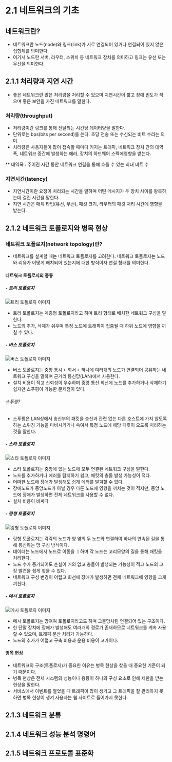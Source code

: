 # 2.1 네트워크의 기초
## 네트워크란?
- 네트워크란 노드(node)와 링크(link)가 서로 연결되어 있거나 연결되어 있지 않은 집합체를 의미한다. 
- 여기서 노드란 서버, 라우터, 스위치 등 네트워크 장치를 의미하고 링크는 유선 또는 무선을 의미한다. 

## 2.1.1 처리량과 지연 시간 
- 좋은 네트워크란 많은 처리량을 처리할 수 있으며 지연시간이 짧고 장애 빈도가 적으며 좋은 보안을 가진 네트워크를 말한다. 

### 처리량(throughput)
- 처리량이란 링크를 통해 전달되는 시간당 데이터양을 말한다. 
- 단위로는 bps(bits per second)를 쓴다. 초당 전송 또는 수신되는 비트 수라는 의미.
- 처리량은 사용자들이 많이 접속할 때마다 커지는 트래픽, 네트워크 장치 간의 대역폭, 네트워크 중간에 발생하는 에러, 장치의 하드웨어 스펙에영향을 받는다. 

** 대역폭 : 주어진 시간 동안 네트워크 연결을 통해 흐를 수 있는 최대 비트 수

### 지연시간(latency)
- 지연시간이란 요청이 처리되는 시간을 말하며 어떤 메시지가 두 장치 사이를 왕복하는데 걸린 시간을 말한다. 
- 지연 시간은 매체 타입(유선, 무선), 패킷 크기, 라우터의 패킷 처리 시간에 영향을 받는다. 

## 2.1.2 네트워크 토폴로지와 병목 현상 
### 네트워크 토폴로지(network topology)란?
- 네트워크를 설계할 때는 네트워크 토폴로지를 고려한다. 
네트워크 토폴로지는 노드와 리읔가 어떻게 배치되어 있는지에 대한 방식이자 연결 형태를 의미한다. 

#### 네트워크 토폴로지의 종류
##### - 트리 토폴로지
![트리 토폴로지 이미지](https://velog.velcdn.com/images/rlaghdtlr012/post/c1c43c00-0e9c-4797-8fc4-3fb1e455fd71/image.png)
- 트리 토폴로지는 계층형 토폴로지라고 하며 트리 형태로 배치한 네트워크 구성을 말한다.
- 노드의 추가, 삭제가 쉬우며 특정 노드에 트래픽이 집중될 때 하위 노드에 영향을 끼칠 수 있다. 

##### - 버스 토폴로지
![버스 토폴로지 이미지](https://velog.velcdn.com/images/rlaghdtlr012/post/d0f076e3-e8dc-4040-8a72-ae1355a64471/image.png)
- 버스 토폴로지는 중앙 통시 ㄴ회서 ㄴ하나에 여러개의 노드가 연결되어 공유하는 네트워크 구성을 말하며 근거리 통신망(LAN)에서 사용한다. 
- 설치 비용이 적고 신뢰성이 우수하며 중앙 통신 회선에 노드를 추가하거나 삭제하기 쉽지만 스푸핑이 가능한 문제점이 있다. 

###### 스푸핑?
- 스푸핑은 LAN상에서 송신부의 패킷을 송신과 관련 없는 다른 호스트에 가지 않도록 하는 스위칭 기능을 마비시키거나 속여서 특정 노드에 해당 패킷이 오도록 처리하는 것을 말한다. 

##### - 스타 토폴로지
![스타 토폴로지 이미지](https://velog.velcdn.com/images/rlaghdtlr012/post/6efedc37-08cd-4688-9718-83575f127c08/image.png)
- 스타 토폴로지는 중앙에 있는 노드에 모두 연결된 네트워크 구성을 말한다. 
- 노드를 추가하거나 에러를 탐지하기 쉽고, 패킷의 충돌 발생 가능성이 적다. 
- 어떠한 노드에 장애가 발생해도 쉽게 에러를 발겨할 수 있다. 
- 장애노드가 중앙노드가 아닐 경우 다른 노드에 영향을 끼치는 것이 적지만, 중앙 노드에 장애가 발생하면 전체 네트워크를 사용할 수 없다. 
- 설치 비용이 비싸다

##### - 링형 토폴로지
![링형 토폴로지 이미지](https://velog.velcdn.com/images/rlaghdtlr012/post/1585852e-b210-44e9-b603-42d9158a6412/image.png)
- 링형 토폴로지는 각각의 노드가 양 옆의 두 노드와 연결하여 하나의 연속된 길을 통해 통신하는 망 구성 방식이다. 
- 데이터는 노드에서 노드로 이동을 ㅣ하며 각 노드는 고리모양의 길을 통해 패킷을 처리한다. 
- 노드 수가 증가되어도 손실이 거의 없고 충돌이 발생되는 가능성이 적고 노드의 고장 발견을 쉽게 찾을 수 있다. 
- 네트워크 구성 변경이 어렵고 회선에 장애가 발생하면 전체 네트워크에 영향을 크게 끼친다. 

##### - 메시 토폴로지
![메시 토폴로지 이미지](https://velog.velcdn.com/images/rlaghdtlr012/post/c342afbb-37a9-4bc3-bc5d-9f57ce4820f2/image.png)
- 메시 토폴로지는 망혀여 토폴로지라고도 하며 그물망처럼 연결되어 있는 구조이다. 
- 한 단말 장치에 장애가 발생해도 여러개의 경로가 존재하므로 네트워크를 계속 사용할 수 있으며, 트래픽 분산 처리가 가능하다. 
- 노드의 추가가 어렵고 구축 비용과 운용 비용이 고가이다. 

#### 병목 현상
- 네트워크의 구조(토폴로지)가 중요한 이유는 병목 현상을 찾을 때 중요한 기준이 되기 때문이다. 
- 병목 현상은 전체 시스템의 성능이나 용량이 하나의 구성 요소로 인해 제한을 받는 현상을 말한다. 
- 서비스에서 이벤트를 열었을 때 트래픽이 많이 생기고 그 트래픽을 잘 관리하지 못하면 병목 현상이 생겨 사용자는 웹 사이트로 들어가지 못한다. 

## 2.1.3 네트워크 분류




## 2.1.4 네트워크 성능 분석 명령어

## 2.1.5 네트워크 프로토콜 표준화

